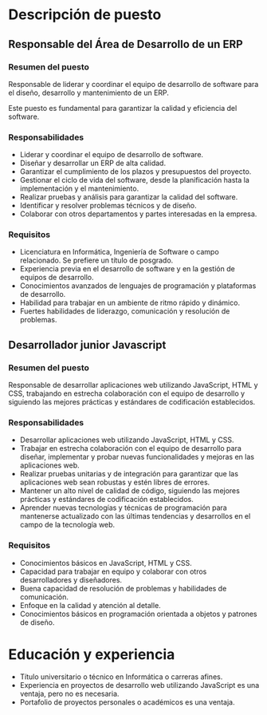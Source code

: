 # Descripción de puesto

## Responsable del Área de Desarrollo de un ERP

### Resumen del puesto

Responsable de liderar y coordinar el equipo de desarrollo de software para el diseño, desarrollo y mantenimiento de un ERP.

Este puesto es fundamental para garantizar la calidad y eficiencia del software.

### Responsabilidades 

- Liderar y coordinar el equipo de desarrollo de software.
- Diseñar y desarrollar un ERP de alta calidad.
- Garantizar el cumplimiento de los plazos y presupuestos del proyecto.
- Gestionar el ciclo de vida del software, desde la planificación hasta la implementación y el mantenimiento.
- Realizar pruebas y análisis para garantizar la calidad del software.
- Identificar y resolver problemas técnicos y de diseño.
- Colaborar con otros departamentos y partes interesadas en la empresa.

### Requisitos

- Licenciatura en Informática, Ingeniería de Software o campo relacionado. Se prefiere un título de posgrado.
- Experiencia previa en el desarrollo de software y en la gestión de equipos de desarrollo.
- Conocimientos avanzados de lenguajes de programación y plataformas de desarrollo.
- Habilidad para trabajar en un ambiente de ritmo rápido y dinámico.
- Fuertes habilidades de liderazgo, comunicación y resolución de problemas.

## Desarrollador junior Javascript

### Resumen del puesto

Responsable de desarrollar aplicaciones web utilizando JavaScript, HTML y CSS, trabajando en estrecha colaboración con el equipo de desarrollo y siguiendo las mejores prácticas y estándares de codificación establecidos.

### Responsabilidades

- Desarrollar aplicaciones web utilizando JavaScript, HTML y CSS.
- Trabajar en estrecha colaboración con el equipo de desarrollo para diseñar, implementar y probar nuevas funcionalidades y mejoras en las aplicaciones web.
- Realizar pruebas unitarias y de integración para garantizar que las aplicaciones web sean robustas y estén libres de errores.
- Mantener un alto nivel de calidad de código, siguiendo las mejores prácticas y estándares de codificación establecidos.
- Aprender nuevas tecnologías y técnicas de programación para mantenerse actualizado con las últimas tendencias y desarrollos en el campo de la tecnología web.

### Requisitos

- Conocimientos básicos en JavaScript, HTML y CSS.
- Capacidad para trabajar en equipo y colaborar con otros desarrolladores y diseñadores.
- Buena capacidad de resolución de problemas y habilidades de comunicación.
- Enfoque en la calidad y atención al detalle.
- Conocimientos básicos en programación orientada a objetos y patrones de diseño.

# Educación y experiencia

- Título universitario o técnico en Informática o carreras afines.
- Experiencia en proyectos de desarrollo web utilizando JavaScript es una ventaja, pero no es necesaria.
- Portafolio de proyectos personales o académicos es una ventaja.
